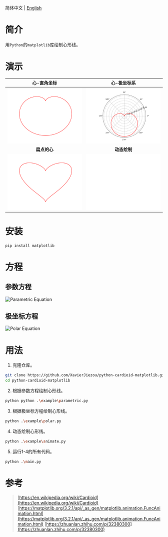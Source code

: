 简体中文 | [English](/README.md)
# 简介
用`Python`的`matplotlib`库绘制心形线。
# 演示
| 心-直角坐标 | 心-极坐标系 |
|:---:|:---:|
| ![heart.png](./img/heart.png) | ![heart-poloar.png](./img/heart-polar.png) |
| **扁点的心** | **动态绘制** |
| ![heart-flat.png](./img/heart-flat.png) | ![header.gif](./img/heart.gif) |
# 安装
```
pip install matplotlib
```
# 方程
## 参数方程
<img src="https://latex.codecogs.com/svg.image?\left\{\begin{matrix}x(\theta&space;)=a\left(1-cos\theta&space;\right)&space;sin\theta&space;\\y(\theta&space;)=a\left(1-cos\theta&space;\right)&space;cos\theta&space;\end{matrix}\right." title="Parametric Equation" />

## 极坐标方程
![Polar Equation](https://latex.codecogs.com/svg.image?r=&space;a\left(1-sin\theta&space;\right))
# 用法
1. 克隆仓库。
```bash
git clone https://github.com/XavierJiezou/python-cardioid-matplotlib.git
cd python-cardioid-matplotlib
```
2. 根据参数方程绘制心形线。
```bash
python python .\example\parametric.py
```
3. 根据极坐标方程绘制心形线。
```bash
python .\example\polar.py
```
4. 动态绘制心形线。
```bash
python .\example\animate.py 
```
5. 运行1-4的所有代码。
```bash
python .\main.py
```
# 参考
> [https://en.wikipedia.org/wiki/Cardioid](https://en.wikipedia.org/wiki/Cardioid)
> [https://matplotlib.org/3.2.1/api/_as_gen/matplotlib.animation.FuncAnimation.html](https://matplotlib.org/3.2.1/api/_as_gen/matplotlib.animation.FuncAnimation.html)
> [https://zhuanlan.zhihu.com/p/32380300](https://zhuanlan.zhihu.com/p/32380300)